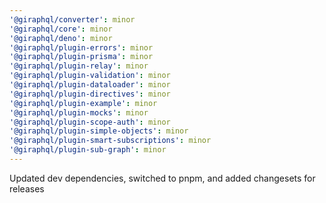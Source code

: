 ```yaml
---
'@giraphql/converter': minor
'@giraphql/core': minor
'@giraphql/deno': minor
'@giraphql/plugin-errors': minor
'@giraphql/plugin-prisma': minor
'@giraphql/plugin-relay': minor
'@giraphql/plugin-validation': minor
'@giraphql/plugin-dataloader': minor
'@giraphql/plugin-directives': minor
'@giraphql/plugin-example': minor
'@giraphql/plugin-mocks': minor
'@giraphql/plugin-scope-auth': minor
'@giraphql/plugin-simple-objects': minor
'@giraphql/plugin-smart-subscriptions': minor
'@giraphql/plugin-sub-graph': minor
---
```


Updated dev dependencies, switched to pnpm, and added changesets for releases
